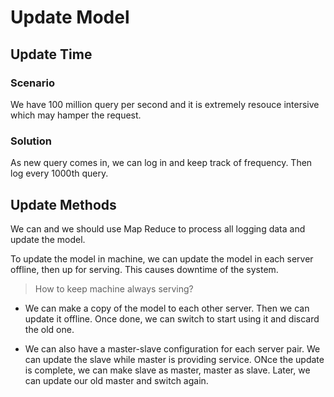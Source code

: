 # Update Model

## Update Time

### Scenario
We have 100 million query per second and it is extremely resouce intersive which may hamper the request.

### Solution
As new query comes in, we can log in and keep track of frequency. Then log every 1000th query.

## Update Methods

We can and we should use Map Reduce to process all logging data and update the model.

To update the model in machine, we can update the model in each server offline, then up for serving. This causes downtime of the system.

> How to keep machine always serving?

- We can make a copy of the model to each other server. Then we can update it offline. Once done, we can switch to start using it and discard the old one.

- We can also have a master-slave configuration for each server pair. We can update the slave while master is providing service. ONce the update is complete, we can make slave as master, master as slave. Later, we can update our old master and switch again.




